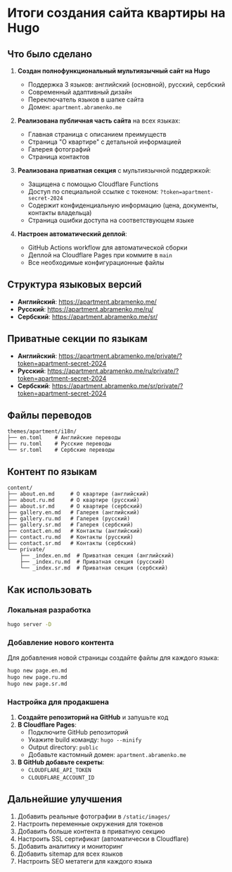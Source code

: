 # Итоги создания сайта квартиры на Hugo

## Что было сделано

1. **Создан полнофункциональный мультиязычный сайт на Hugo**
   - Поддержка 3 языков: английский (основной), русский, сербский
   - Современный адаптивный дизайн
   - Переключатель языков в шапке сайта
   - Домен: `apartment.abramenko.me`

2. **Реализована публичная часть сайта** на всех языках:
   - Главная страница с описанием преимуществ
   - Страница "О квартире" с детальной информацией
   - Галерея фотографий
   - Страница контактов

3. **Реализована приватная секция** с мультиязычной поддержкой:
   - Защищена с помощью Cloudflare Functions
   - Доступ по специальной ссылке с токеном: `?token=apartment-secret-2024`
   - Содержит конфиденциальную информацию (цена, документы, контакты владельца)
   - Страница ошибки доступа на соответствующем языке

4. **Настроен автоматический деплой**:
   - GitHub Actions workflow для автоматической сборки
   - Деплой на Cloudflare Pages при коммите в `main`
   - Все необходимые конфигурационные файлы

## Структура языковых версий

- **Английский**: https://apartment.abramenko.me/
- **Русский**: https://apartment.abramenko.me/ru/
- **Сербский**: https://apartment.abramenko.me/sr/

## Приватные секции по языкам

- **Английский**: https://apartment.abramenko.me/private/?token=apartment-secret-2024
- **Русский**: https://apartment.abramenko.me/ru/private/?token=apartment-secret-2024
- **Сербский**: https://apartment.abramenko.me/sr/private/?token=apartment-secret-2024

## Файлы переводов

```
themes/apartment/i18n/
├── en.toml    # Английские переводы
├── ru.toml    # Русские переводы
└── sr.toml    # Сербские переводы
```

## Контент по языкам

```
content/
├── about.en.md     # О квартире (английский)
├── about.ru.md     # О квартире (русский)
├── about.sr.md     # О квартире (сербский)
├── gallery.en.md   # Галерея (английский)
├── gallery.ru.md   # Галерея (русский)
├── gallery.sr.md   # Галерея (сербский)
├── contact.en.md   # Контакты (английский)
├── contact.ru.md   # Контакты (русский)
├── contact.sr.md   # Контакты (сербский)
└── private/
    ├── _index.en.md  # Приватная секция (английский)
    ├── _index.ru.md  # Приватная секция (русский)
    └── _index.sr.md  # Приватная секция (сербский)
```

## Как использовать

### Локальная разработка
```bash
hugo server -D
```

### Добавление нового контента

Для добавления новой страницы создайте файлы для каждого языка:
```bash
hugo new page.en.md
hugo new page.ru.md
hugo new page.sr.md
```

### Настройка для продакшена

1. **Создайте репозиторий на GitHub** и запушьте код
2. **В Cloudflare Pages**:
   - Подключите GitHub репозиторий
   - Укажите build команду: `hugo --minify`
   - Output directory: `public`
   - Добавьте кастомный домен: `apartment.abramenko.me`
3. **В GitHub добавьте секреты**:
   - `CLOUDFLARE_API_TOKEN`
   - `CLOUDFLARE_ACCOUNT_ID`

## Дальнейшие улучшения

1. Добавить реальные фотографии в `/static/images/`
2. Настроить переменные окружения для токенов
3. Добавить больше контента в приватную секцию
4. Настроить SSL сертификат (автоматически в Cloudflare)
5. Добавить аналитику и мониторинг
6. Добавить sitemap для всех языков
7. Настроить SEO метатеги для каждого языка